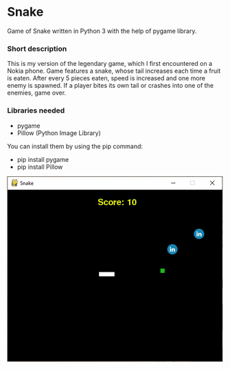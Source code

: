 # Snake

Game of Snake written in Python 3 with the help of pygame library.

### Short description
  This is my version of the legendary game, which I first encountered on a Nokia phone. Game features a snake, 
  whose tail increases each time a fruit is eaten. After every 5 pieces eaten, speed is increased and one more 
  enemy is spawned. If a player bites its own tail or crashes into one of the enemies, game over.

### Libraries needed
* pygame
* Pillow (Python Image Library)

 You can install them by using the pip command:
 * pip install pygame
 * pip install Pillow


![picture](resources/image.png)

